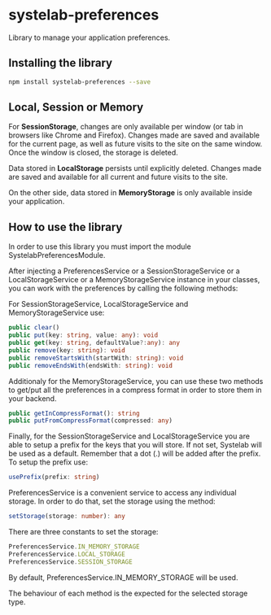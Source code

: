 # systelab-preferences

Library to manage your application preferences.

## Installing the library

```bash
npm install systelab-preferences --save
```

## Local, Session or Memory
For **SessionStorage**, changes are only available per window (or tab in browsers like Chrome and Firefox). Changes made are saved and available for the current page, as well as future visits to the site on the same window. Once the window is closed, the storage is deleted.

Data stored in **LocalStorage** persists until explicitly deleted. Changes made are saved and available for all current and future visits to the site.

On the other side, data stored in **MemoryStorage** is only available inside your application.

## How to use the library
In order to use this library you must import the module SystelabPreferencesModule.

After injecting a PreferencesService or a SessionStorageService or a LocalStorageService or a MemoryStorageService instance in your classes, you can work with the preferences by calling the following methods:

For SessionStorageService, LocalStorageService and MemoryStorageService use:

```typescript
public clear()
public put(key: string, value: any): void
public get(key: string, defaultValue?:any): any
public remove(key: string): void
public removeStartsWith(startWith: string): void
public removeEndsWith(endsWith: string): void
```

Additionaly for the MemoryStorageService, you can use these two methods to get/put all the preferences in a compress format in order to store them in your backend.

```typescript
public getInCompressFormat(): string
public putFromCompressFormat(compressed: any)
```

Finally, for the SessionStorageService and LocalStorageService you are able to setup a prefix for the keys that you will store. If not set, Systelab will be used as a default. Remember that a dot (.) will be added after the prefix. To setup the prefix use:

```typescript
usePrefix(prefix: string)
```

PreferencesService is a convenient service to access any individual storage. In order to do that, set the storage using the method:

```typescript
setStorage(storage: number): any
```

There are three constants to set the storage:

```typescript
PreferencesService.IN_MEMORY_STORAGE
PreferencesService.LOCAL_STORAGE
PreferencesService.SESSION_STORAGE
```

By default, PreferencesService.IN_MEMORY_STORAGE will be used.

The behaviour of each method is the expected for the selected storage type.
